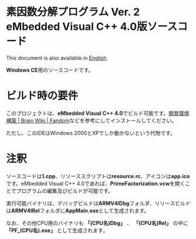 # 素因数分解プログラム Ver. 2 eMbedded Visual C++ 4.0版ソースコード
This document is also available in [English](readme_en.md).

**Windows CE**用のソースコードです。

# ビルド時の要件
このプロジェクトは、**eMbedded Visual C++ 4.0**でビルド可能です。[開発環境構築 | Brain Wiki | Fandom](https://brain.fandom.com/ja/wiki/%E9%96%8B%E7%99%BA%E7%92%B0%E5%A2%83%E6%A7%8B%E7%AF%89)などを参考にしてインストールしてください。

ただし、このIDEはWindows 2000とXPでしか動かないという代物です。

# 注釈
ソースコードは**1.cpp**、リソーススクリプトは**resource.rc**、アイコンは**app.ico**です。eMbedded Visual C++ 4.0であれば、**PrimeFactorization.vcw**を開くことでプログラムの編集及びビルドが可能です。

実行可能バイナリは、デバッグビルドは**ARMV4IDbg**フォルダ、リリースビルドは**ARMV4IRel**フォルダに**AppMain.exe**として生成されます。

なお、その他CPU用のバイナリも **「(CPU名)Dbg」** 、 **「(CPU名)Rel」** の中に **「PF_(CPU名).exe」** として生成されます｡